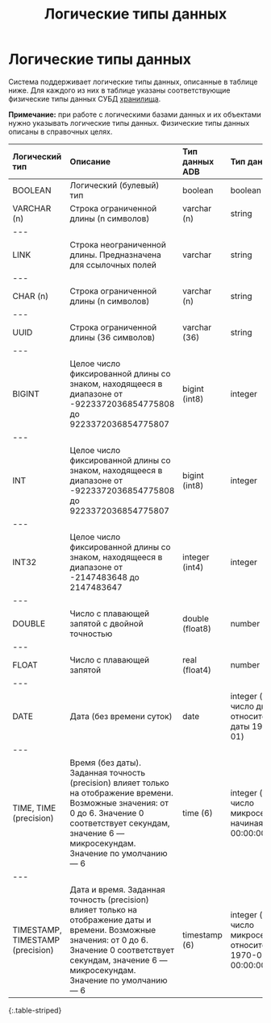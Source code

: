 ﻿---
layout: default
title: Логические типы данных
nav_order: 1
parent: Поддерживаемые типы данных
grand_parent: Справочная информация
has_children: false
has_toc: false
---

Логические типы данных
======================

Система поддерживает логические типы данных, описанные в таблице ниже. Для каждого из них в таблице 
указаны соответствующие физические типы данных СУБД [хранилища](../../../Обзор_понятий_компонентов_и_связей/Основные_понятия/Хранилище_данных/Хранилище_данных.md).

**Примечание:** при работе с логическими базами данных и их объектами нужно указывать логические типы 
данных. Физические типы данных описаны в справочных целях.

| Логический тип | Описание | Тип данных ADB | Тип данных ADG  | Тип данных ADQM
|:-|:-|:-|:-|:-
| BOOLEAN | Логический (булевый) тип | boolean | boolean | UInt8
| VARCHAR (n) | Строка ограниченной длины (n символов) | varchar (n) | string | String
|---
| LINK | Строка неограниченной длины. Предназначена для ссылочных полей | varchar | string | String
|---
| CHAR (n) | Строка ограниченной длины (n символов) | varchar (n) | string | String
|---
| UUID | Строка ограниченной длины (36 символов) | varchar (36) | string | String
|---
| BIGINT | Целое число фиксированной длины со знаком, находящееся в диапазоне от -9223372036854775808 до 9223372036854775807 | bigint (int8) | integer | Int64
|---
| INT | Целое число фиксированной длины со знаком, находящееся в диапазоне от -9223372036854775808 до 9223372036854775807 | bigint (int8) | integer | Int64
|---
| INT32 | Целое число фиксированной длины со знаком, находящееся в диапазоне от -2147483648 до 2147483647 | integer (int4) | integer | Int32
|---
| DOUBLE | Число с плавающей запятой с двойной точностью | double (float8) | number | Float64
|---
| FLOAT | Число с плавающей запятой | real (float4) | number | Float32
|---
| DATE | Дата (без времени суток) | date | integer (знаковое число дней относительно даты 1970-01-01) | Int64 (знаковое число дней относительно даты 1970-01-01)
|---
| TIME, TIME (precision) | Время (без даты). Заданная точность (precision) влияет только на отображение времени. Возможные значения: от 0 до 6. Значение 0 соответствует секундам, значение 6 — микросекундам. Значение по умолчанию — 6 | time (6) | integer (знаковое число микросекунд, начиная с 00:00:00.000000) | Int64 (знаковое число микросекунд, начиная с 00:00:00.000000)
|---
| TIMESTAMP, TIMESTAMP (precision) | Дата и время. Заданная точность (precision) влияет только на отображение даты и времени. Возможные значения: от 0 до 6. Значение 0 соответствует секундам, значение 6 — микросекундам. Значение по умолчанию — 6 | timestamp (6) | integer (знаковое число микросекунд относительно 1970-01-01 00:00:00) | Int64 (знаковое число микросекунд относительно 1970-01-01 00:00:00)
{:.table-striped}